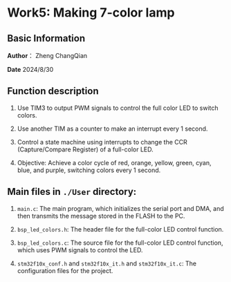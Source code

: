 # Work5: Making 7-color lamp

## Basic Information

**Author**： Zheng ChangQian

**Date** 2024/8/30

## Function description

1. Use TIM3 to output PWM signals to control the full color LED to switch colors.

2. Use another TIM as a counter to make an interrupt every 1 second.

3. Control a state machine using interrupts to change the CCR (Capture/Compare Register) of a full-color LED.

4. Objective: Achieve a color cycle of red, orange, yellow, green, cyan, blue, and purple, switching colors every 1 second.

## Main files in `./User` directory:

1. `main.c`: The main program, which initializes the serial port and DMA, and then transmits the message stored in the FLASH to the PC.

2. `bsp_led_colors.h`: The header file for the full-color LED control function.

3. `bsp_led_colors.c`: The source file for the full-color LED control function, which uses PWM signals to control the LED.

4. `stm32f10x_conf.h` and `stm32f10x_it.h` and `stm32f10x_it.c`: The configuration files for the project.
